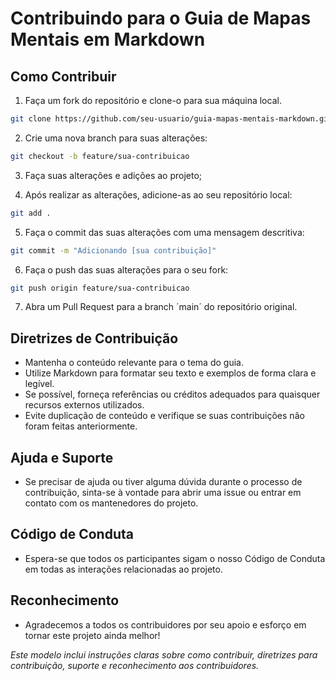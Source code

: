# Contribuindo para o Guia de Mapas Mentais em Markdown

## Como Contribuir

1. Faça um fork do repositório e clone-o para sua máquina local.

```bash
git clone https://github.com/seu-usuario/guia-mapas-mentais-markdown.git
```

2. Crie uma nova branch para suas alterações:
```bash
git checkout -b feature/sua-contribuicao
```

3. Faça suas alterações e adições ao projeto;

4. Após realizar as alterações, adicione-as ao seu repositório local:
```bash
git add .
```

5. Faça o commit das suas alterações com uma mensagem descritiva:
```bash
git commit -m "Adicionando [sua contribuição]"
```

6. Faça o push das suas alterações para o seu fork:
```bash
git push origin feature/sua-contribuicao
```

7. Abra um Pull Request para a branch ´main´ do repositório original.

## Diretrizes de Contribuição

* Mantenha o conteúdo relevante para o tema do guia.
* Utilize Markdown para formatar seu texto e exemplos de forma clara e legível.
* Se possível, forneça referências ou créditos adequados para quaisquer recursos externos utilizados.
* Evite duplicação de conteúdo e verifique se suas contribuições não foram feitas anteriormente.

## Ajuda e Suporte
* Se precisar de ajuda ou tiver alguma dúvida durante o processo de contribuição, sinta-se à vontade para abrir uma issue ou entrar em contato com os mantenedores do projeto.

## Código de Conduta
* Espera-se que todos os participantes sigam o nosso Código de Conduta em todas as interações relacionadas ao projeto.

## Reconhecimento
* Agradecemos a todos os contribuidores por seu apoio e esforço em tornar este projeto ainda melhor!


*_Este modelo inclui instruções claras sobre como contribuir, diretrizes para contribuição, suporte e reconhecimento aos contribuidores._*
